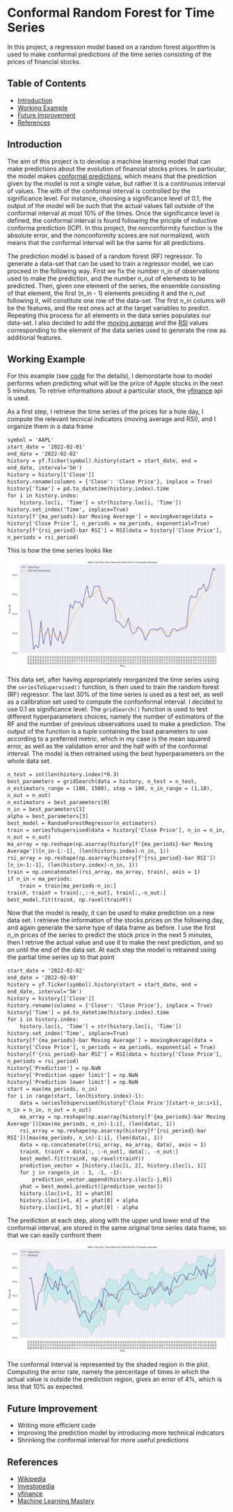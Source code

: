 # Conformal Random Forest for Time Series

In this project, a regression model based on a random forest algorithm is used to make conformal predictions of the time series consisting of the prices of financial stocks.

## Table of Contents

* [Introduction](#Introduction)
* [Working Example](#Working-Example)
* [Future Improvement](#Future-Improvement)
* [References](#References)

## Introduction

The aim of this project is to develop a machine learning model that can make predictions about the evolution of financial stocks prices. In particular, the model makes [conformal predictions](https://en.wikipedia.org/wiki/Conformal_prediction), which means that the prediction given by the model is not a single value, but rather it is a continuous interval of values. The with of the conformal interval is controlled by the significance level. For instance, choosing a significance level of 0.1, the output of the model will be such that the actual values fall outside of the conformal interval at most 10% of the times. Once the significance level is defined, the conformal interval is found following the priciple of inductive conforma prediction (ICP). In this project, the nonconformity function is the absolute error, and the nonconformity scores are not normalized, wich means that the conformal interval will be the same for all predictions.

The prediction model is based of a random forest (RF) regressor. To generate a data-set that can be used to train a regressor model, we can proceed in the following way. First we fix the number n_in of observations used to make the prediction, and the number n_out of elements to be predicted. Then, given one element of the series, the ensemble consisting of that element, the first (n_in - 1) elements preciding it and the n_out following it, will constitute one row of the data-set. The first n_in colums will be the features, and the rest ones act at the target variables to predict. Repeating this process for all elements in the data series populates our data-set. I also decided to add the [moving avearge](https://www.investopedia.com/terms/m/movingaverage.asp) and the [RSI](https://www.investopedia.com/terms/r/rsi.asp) values corresponding to the element of the data series used to generate the row as additional features.

## Working Example

For this example (see [code](/CRF.py) for the details), I demonstarte how to model performs when predicting what will be the price of Apple stocks in the next 5 minutes. To retrive informations about a particular stock, the [yfinance](https://pypi.org/project/yfinance/) api is used. 

As a first step, I retrieve the time series of the prices for a hole day, I compute the relevant tecnical indicators (moving average and RSI), and I organize them in a data frame

```
symbol = 'AAPL'
start_date = '2022-02-01'
end_date = '2022-02-02'
history = yf.Ticker(symbol).history(start = start_date, end = end_date, interval='5m')
history = history[['Close']]
history.rename(columns = {'Close': 'Close Price'}, inplace = True)
history['Time'] = pd.to_datetime(history.index).time
for i in history.index:
    history.loc[i, 'Time'] = str(history.loc[i, 'Time'])
history.set_index('Time', inplace=True)
history[f'{ma_periods}-bar Moving Average'] = movingAverage(data = history['Close Price'], n_periods = ma_periods, exponential=True)
history[f'{rsi_period}-bar RSI'] = RSI(data = history['Close Price'], n_periods = rsi_period)
```

This is how the time series looks like

![TimeSeries](/Plots/price_history1.png)

This data set, after having appropriately reorganized the time series using the `seriesToSupervised()` function, is then used to train the random forest (RF) regressor. The last 30% of the time series is used as a test set, as well as a calibration set used to compute the confonformal interval. I decided to use 0.1 as significance level. The `gridSearch()` function is used to test different hyperparameters choices, namely the number of estimators of the RF and the number of previous observations used to make a prediction. The output of the function is a tuple containing the bast parameters to use according to a preferred metric, which in my case is the mean squared error, as well as the validation error and the half with of the conformal interval. The model is then retrained using the best hyperparameters on the whole data set.

```
n_test = int(len(history.index)*0.3)
best_parameters = gridSearch(data = history, n_test = n_test, n_estimators_range = (100, 1500), step = 100, n_in_range = (1,10), n_out = n_out)
n_estimators = best_parameters[0]
n_in = best_parameters[1]
alpha = best_parameters[3] 
best_model = RandomForestRegressor(n_estimators)
train = seriesToSupervised(data = history['Close Price'], n_in = n_in, n_out = n_out)
ma_array = np.reshape(np.asarray(history[f'{ma_periods}-bar Moving Average'])[n_in-1:-1], (len(history.index)-n_in, 1))
rsi_array = np.reshape(np.asarray(history[f'{rsi_period}-bar RSI'])[n_in-1:-1], (len(history.index)-n_in, 1))
train = np.concatenate((rsi_array, ma_array, train), axis = 1)
if n_in < ma_periods:
    train = train[ma_periods-n_in:]
trainX, trainY = train[:,:-n_out], train[:,-n_out:]
best_model.fit(trainX, np.ravel(trainY))
```

Now that the model is ready, it can be used to make prediction on a new data set. I retrieve the information of the stocks prices on the following day, and again generate the same type of data frame as before. I use the first n_in prices of the series to predict the stock price in the next 5 minutes, then I retrive the actual value and use it to make the next prediction, and so on until the end of the data set. At each step the model is retrained using the partial time series up to that point

```
start_date = '2022-02-02'
end_date = '2022-02-03'
history = yf.Ticker(symbol).history(start = start_date, end = end_date, interval='5m')
history = history[['Close']]
history.rename(columns = {'Close': 'Close Price'}, inplace = True)
history['Time'] = pd.to_datetime(history.index).time
for i in history.index:
    history.loc[i, 'Time'] = str(history.loc[i, 'Time'])
history.set_index('Time', inplace=True)
history[f'{ma_periods}-bar Moving Average'] = movingAverage(data = history['Close Price'], n_periods = ma_periods, exponential = True)
history[f'{rsi_period}-bar RSI'] = RSI(data = history['Close Price'], n_periods = rsi_period)
history['Prediction'] = np.NaN
history['Prediction upper limit'] = np.NaN
history['Prediction lower limit'] = np.NaN
start = max(ma_periods, n_in)
for i in range(start, len(history.index)-1):
    data = seriesToSupervised(history['Close Price'][start-n_in:i+1], n_in = n_in, n_out = n_out)
    ma_array = np.reshape(np.asarray(history[f'{ma_periods}-bar Moving Average'])[max(ma_periods, n_in)-1:i], (len(data), 1))
    rsi_array = np.reshape(np.asarray(history[f'{rsi_period}-bar RSI'])[max(ma_periods, n_in)-1:i], (len(data), 1))
    data = np.concatenate((rsi_array, ma_array, data), axis = 1)
    trainX, trainY = data[:, :-n_out], data[:, -n_out:]
    best_model.fit(trainX, np.ravel(trainY))
    prediction_vector = [history.iloc[i, 2], history.iloc[i, 1]]
    for j in range(n_in - 1, -1, -1):
        prediction_vector.append(history.iloc[i-j,0])
    yhat = best_model.predict([prediction_vector])
    history.iloc[i+1, 3] = yhat[0]
    history.iloc[i+1, 4] = yhat[0] + alpha
    history.iloc[i+1, 5] = yhat[0] - alpha
```

The prediction at each step, along with the upper und lower end of the conformal interval, are stored in the same original time series data frame, so that we can easily confront them

![pred](/Plots/price_pred.png)

The conformal interval is represented by the shaded region in the plot. Computing the error rate, namely the percentage of times in which the actual value is outside the prediction region, gives an error of 4%, which is less that 10% as expected. 

## Future Improvement

- Writing more efficient code
- Improving the prediction model by introducing more technical indicators
- Shrinking the conformal interval for more useful predictions

## References

- [Wikipedia](https://en.wikipedia.org/wiki/Conformal_prediction)
- [Investopedia](https://www.investopedia.com)
- [yfinance](https://pypi.org/project/yfinance/)
- [Machine Learning Mastery](https://machinelearningmastery.com/convert-time-series-supervised-learning-problem-python/)
